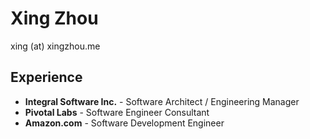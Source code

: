 # Xing Zhou
xing (at) xingzhou.me

## Experience
- **Integral Software Inc.** - Software Architect / Engineering Manager
- **Pivotal Labs** - Software Engineer Consultant
- **Amazon.com** - Software Development Engineer
